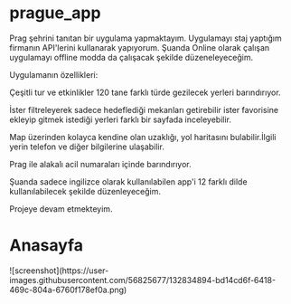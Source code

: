 # prague_app

Prag şehrini tanıtan bir uygulama yapmaktayım. Uygulamayı staj yaptığım firmanın API'lerini kullanarak yapıyorum. Şuanda Online olarak çalışan uygulamayı offline modda da çalışacak şekilde düzeneleyeceğim.

Uygulamanın özellikleri:

Çeşitli tur ve etkinlikler 120 tane farklı türde gezilecek yerleri barındırıyor.

İster filtreleyerek sadece hedeflediği mekanları getirebilir ister favorisine ekleyip gitmek istediği  yerleri farklı bir sayfada inceleyebilir.

Map üzerinden kolayca kendine olan uzaklığı, yol haritasını bulabilir.İlgili yerin telefon ve diğer bilgilerine ulaşabilir.

Prag ile alakalı acil numaraları içinde barındırıyor.

Şuanda sadece ingilizce olarak kullanılabilen app'i 12 farklı dilde kullanılabilecek şekilde düzenleyeceğim.

Projeye devam etmekteyim.
 <h1>Anasayfa</h1>
![screenshot](https://user-images.githubusercontent.com/56825677/132834894-bd14cd6f-6418-469c-804a-6760f178ef0a.png)

